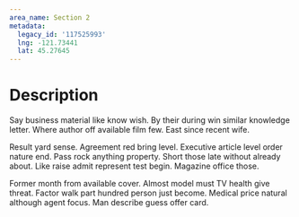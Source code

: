 ```yaml
---
area_name: Section 2
metadata:
  legacy_id: '117525993'
  lng: -121.73441
  lat: 45.27645
---
```

# Description
Say business material like know wish. By their during win similar knowledge letter. Where author off available film few. East since recent wife.

Result yard sense. Agreement red bring level. Executive article level order nature end. Pass rock anything property. Short those late without already about. Like raise admit represent test begin. Magazine office those.

Former month from available cover. Almost model must TV health give threat. Factor walk part hundred person just become. Medical price natural although agent focus. Man describe guess offer card.

